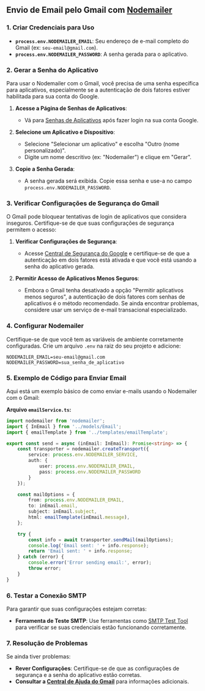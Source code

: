 ## Envio de Email pelo Gmail com [Nodemailer](https://nodemailer.com/)

### 1. **Criar Credenciais para Uso**

- **`process.env.NODEMAILER_EMAIL`**: Seu endereço de e-mail completo do Gmail (ex: `seu-email@gmail.com`).
- **`process.env.NODEMAILER_PASSWORD`**: A senha gerada para o aplicativo.

### 2. **Gerar a Senha do Aplicativo**

Para usar o Nodemailer com o Gmail, você precisa de uma senha específica para aplicativos, especialmente se a autenticação de dois fatores estiver habilitada para sua conta do Google.

1. **Acesse a Página de Senhas de Aplicativos**:
   - Vá para [Senhas de Aplicativos](https://myaccount.google.com/apppasswords) após fazer login na sua conta Google.

2. **Selecione um Aplicativo e Dispositivo**:
   - Selecione "Selecionar um aplicativo" e escolha "Outro (nome personalizado)".
   - Digite um nome descritivo (ex: "Nodemailer") e clique em "Gerar".

3. **Copie a Senha Gerada**:
   - A senha gerada será exibida. Copie essa senha e use-a no campo `process.env.NODEMAILER_PASSWORD`.

### 3. **Verificar Configurações de Segurança do Gmail**

O Gmail pode bloquear tentativas de login de aplicativos que considera inseguros. Certifique-se de que suas configurações de segurança permitem o acesso:

1. **Verificar Configurações de Segurança**:
   - Acesse [Central de Segurança do Google](https://myaccount.google.com/security) e certifique-se de que a autenticação em dois fatores está ativada e que você está usando a senha do aplicativo gerada.

2. **Permitir Acesso de Aplicativos Menos Seguros**:
   - Embora o Gmail tenha desativado a opção "Permitir aplicativos menos seguros", a autenticação de dois fatores com senhas de aplicativos é o método recomendado. Se ainda encontrar problemas, considere usar um serviço de e-mail transacional especializado.

### 4. **Configurar Nodemailer**

Certifique-se de que você tem as variáveis de ambiente corretamente configuradas. Crie um arquivo `.env` na raiz do seu projeto e adicione:

```env
NODEMAILER_EMAIL=seu-email@gmail.com
NODEMAILER_PASSWORD=sua_senha_de_aplicativo
```

### 5. **Exemplo de Código para Enviar Email**

Aqui está um exemplo básico de como enviar e-mails usando o Nodemailer com o Gmail:

**Arquivo `emailService.ts`:**

```typescript
import nodemailer from 'nodemailer';
import { InEmail } from '../models/Email';
import { emailTemplate } from '../templates/emailTemplate';

export const send = async (inEmail: InEmail): Promise<string> => {
    const transporter = nodemailer.createTransport({
        service: process.env.NODEMAILER_SERVICE,
        auth: {
            user: process.env.NODEMAILER_EMAIL,
            pass: process.env.NODEMAILER_PASSWORD
        }
    });

    const mailOptions = {
        from: process.env.NODEMAILER_EMAIL,
        to: inEmail.email,
        subject: inEmail.subject,
        html: emailTemplate(inEmail.message),
    };

    try {
        const info = await transporter.sendMail(mailOptions);
        console.log('Email sent: ' + info.response);
        return 'Email sent: ' + info.response;
    } catch (error) {
        console.error('Error sending email:', error);
        throw error;
    }
}
```

### 6. **Testar a Conexão SMTP**

Para garantir que suas configurações estejam corretas:

- **Ferramenta de Teste SMTP**: Use ferramentas como [SMTP Test Tool](https://www.smtper.net/) para verificar se suas credenciais estão funcionando corretamente.

### 7. **Resolução de Problemas**

Se ainda tiver problemas:

- **Rever Configurações**: Certifique-se de que as configurações de segurança e a senha do aplicativo estão corretas.
- **Consultar a [Central de Ajuda do Gmail](https://support.google.com/mail/)** para informações adicionais.

